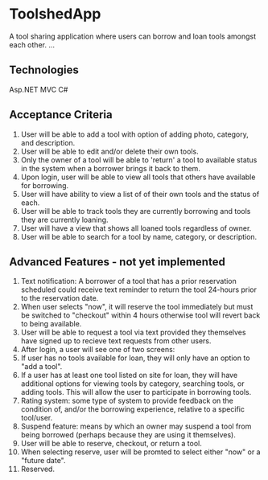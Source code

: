 # ToolshedApp
A tool sharing application where users can borrow and loan tools amongst each other.
...
## Technologies
Asp.NET MVC
C#

## Acceptance Criteria

1. User will be able to add a tool with option of adding photo, category, and description.  
2. User will be able to edit and/or delete their own tools.
3. Only the owner of a tool will be able to 'return' a tool to available status in the system when a borrower brings it back to them.
4. Upon login, user will be able to view all tools that others have available for borrowing. 
5. User will have ability to view a list of of their own tools and the status of each. 
6. User will be able to track tools they are currently borrowing and tools they are currently loaning.
7. User will have a view that shows all loaned tools regardless of owner. 
8. User will be able to search for a tool by name, category, or description. 

## Advanced Features - not yet implemented 

1. Text notification: A borrower of a tool that has a prior reservation scheduled could receive text reminder to return the tool 24-hours prior to the reservation date.  
2. When user selects "now", it will reserve the tool immediately but must be switched to "checkout" within 4 hours otherwise tool will revert back to being available. 
3. User will be able to request a tool via text provided they themselves have signed up to recieve text requests from other users.
4.  After login, a user will see one of two screens:  
  1. If user has no tools available for loan, they will only have an option to "add a tool".  
  2. If a user has at least one tool listed on site for loan, they will have additional options for viewing tools by category, searching tools, or adding tools. This will allow the user to participate in borrowing tools.
5. Rating system: some type of system to provide feedback on the condition of, and/or the borrowing experience, relative to a specific tool/user. 
6. Suspend feature: means by which an owner may suspend a tool from being borrowed (perhaps because they are using it themselves).
7. User will be able to reserve, checkout, or return a tool.  
  1. When selecting reserve, user will be promted to select either "now" or a "future date".  
  2. Reserved.   